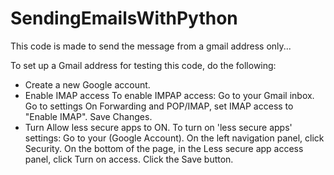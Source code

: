 # SendingEmailsWithPython


This code is made to send the message from a gmail address only...

To set up a Gmail address for testing this code, do the following:

* Create a new Google account.
* Enable IMAP access
        To enable IMPAP access:
            Go to your Gmail inbox.
            Go to settings
            On Forwarding and POP/IMAP, set IMAP access to "Enable IMAP".
            Save Changes.
* Turn Allow less secure apps to ON.
        To turn on 'less secure apps' settings:
            Go to your (Google Account).
            On the left navigation panel, click Security.
            On the bottom of the page, in the Less secure app access panel, click Turn on access.
            Click the Save button.
